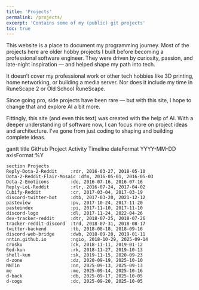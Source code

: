 ```yaml
---
title: 'Projects'
permalink: /projects/
excerpt: 'Contains some of my (public) git projects'
toc: true
---
```


This website is a place to document my programming journey. Most of the projects here are older hobby projects I built before becoming a professional software engineer. They were driven by curiosity, passion, and late-night inspiration — and helped shape my path into tech.

It doesn’t cover my professional work or other tech hobbies like 3D printing, home networking, or building a media server. Nor does it include my time in RuneScape 2 or Old School RuneScape.

Since going pro, side projects have been rare — but with this site, I hope to change that and explore AI a bit more.

Fittingly, this site (and even this text) was created with the help of AI. With a deeper understanding of software now, I can focus more on project ideas and architecture. I’ve gone from just coding to shaping and building complete ideas.

<div class="mermaid">
gantt
    title GitHub Project Activity Timeline
    dateFormat  YYYY-MM-DD
    axisFormat  %Y

    section Projects
    Reply-Dota-2-Reddit     :rdr, 2016-03-27, 2018-05-10
    Dota-2-Reddit-Flair-Mosaic :dfm, 2016-05-01, 2016-05-03
    Dota-2-Emoticons        :de, 2016-07-16, 2016-07-16
    Reply-LoL-Reddit        :rlr, 2016-07-24, 2017-04-02
    Cubify-Reddit           :cr, 2017-03-04, 2017-03-19
    discord-twitter-bot     :dtb, 2017-03-20, 2021-12-12
    pasteview               :pv, 2017-10-24, 2017-11-20
    pasteindex              :pi, 2017-11-10, 2017-11-10
    discord-logo            :dl, 2017-11-24, 2022-04-26
    dev-tracker-reddit      :dtr, 2018-07-25, 2018-07-26
    tracker-reddit-discord  :trd, 2018-07-31, 2018-08-17
    twitter-backend         :tb, 2018-08-18, 2018-09-16
    discord-web-bridge      :dwb, 2018-09-20, 2019-01-11
    nntin.github.io         :ngio, 2018-10-29, 2025-09-14
    crosku                  :ck, 2018-11-11, 2019-01-12
    Red-kun                 :rk, 2018-11-27, 2019-10-13
    shell-kun               :sk, 2019-11-15, 2020-09-23
    d-zone                  :dz, 2020-09-19, 2025-10-10
    NNTin                   :nn, 2025-09-13, 2025-09-13
    me                      :me, 2025-09-14, 2025-10-16
    d-back                  :db, 2025-09-17, 2025-10-05
    d-cogs                  :dc, 2025-09-20, 2025-10-05

</div>
